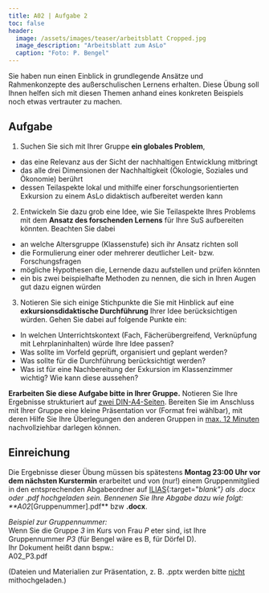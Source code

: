 ```yaml
---
title: A02 | Aufgabe 2
toc: false
header:
  image: /assets/images/teaser/arbeitsblatt Cropped.jpg
  image_description: "Arbeitsblatt zum AsLo"
  caption: "Foto: P. Bengel"
---
```



Sie haben nun einen Einblick in grundlegende Ansätze und Rahmenkonzepte des außerschulischen Lernens erhalten. 
Diese Übung soll Ihnen helfen sich mit diesen Themen anhand eines konkreten Beispiels noch etwas vertrauter zu machen. 


## Aufgabe
1. Suchen Sie sich mit Ihrer Gruppe **ein globales Problem**,
* das eine Relevanz aus der Sicht der nachhaltigen Entwicklung mitbringt
* das alle drei Dimensionen der Nachhaltigkeit (Ökologie, Soziales und Ökonomie) berührt
* dessen Teilaspekte lokal und mithilfe einer forschungsorientierten Exkursion zu einem AsLo didaktisch aufbereitet werden kann
2. Entwickeln Sie dazu grob eine Idee, wie Sie Teilaspekte Ihres Problems mit dem **Ansatz des forschenden Lernens** für Ihre SuS aufbereiten könnten. Beachten Sie dabei
* an welche Altersgruppe (Klassenstufe) sich ihr Ansatz richten soll
* die Formulierung einer oder mehrerer deutlicher Leit- bzw. Forschungsfragen
* mögliche Hypothesen die, Lernende dazu aufstellen und prüfen könnten
* ein bis zwei beispielhafte Methoden zu nennen, die sich in Ihren Augen gut dazu eignen würden
3. Notieren Sie sich einige Stichpunkte die Sie mit Hinblick auf eine **exkursionsdidaktische Durchführung** Ihrer Idee berücksichtigen würden. Gehen Sie dabei auf folgende Punkte ein:
* In welchen Unterrichtskontext (Fach, Fächerübergreifend, Verknüpfung mit Lehrplaninhalten) würde Ihre Idee passen?
* Was sollte im Vorfeld geprüft, organisiert und geplant werden?
* Was sollte für die Durchführung berücksichtigt werden?
* Was ist für eine Nachbereitung der Exkursion im Klassenzimmer wichtig? Wie kann diese aussehen?

**Erarbeiten Sie diese Aufgabe bitte in Ihrer Gruppe.** 
Notieren Sie Ihre Ergebnisse strukturiert auf <u>zwei DIN-A4-Seiten</u>. Bereiten Sie im Anschluss mit Ihrer Gruppe eine kleine Präsentation vor (Format frei wählbar), mit deren Hilfe Sie Ihre Überlegungen den anderen Gruppen in <u>max. 12 Minuten</U> nachvollziehbar darlegen können. 

## Einreichung
Die Ergebnisse dieser Übung müssen bis spätestens **Montag 23:00 Uhr vor dem nächsten Kurstermin** erarbeitet und von (nur!) einem Gruppenmitglied in den entsprechenden Abgabeordner auf [ILIAS](https://ilias.uni-marburg.de/goto.php?target=crs_2862848&client_id=UNIMR){:target="_blank"} als .docx oder .pdf hochgeladen sein.
Bennenen Sie Ihre Abgabe dazu wie folgt: **A02_[Gruppenummer].pdf** bzw **.docx**.<br>
 
_Beispiel zur Gruppennummer:_<br> 
Wenn Sie die Gruppe _3_ im Kurs von Frau _P_ eter sind, ist Ihre Gruppennummer _P3_ (für Bengel wäre es B, für Dörfel D).<br> 
Ihr Dokument heißt dann bspw.:<br>
 A02_P3.pdf

(Dateien und Materialien zur Präsentation, z. B. .pptx werden bitte <u>nicht</u> mithochgeladen.)
